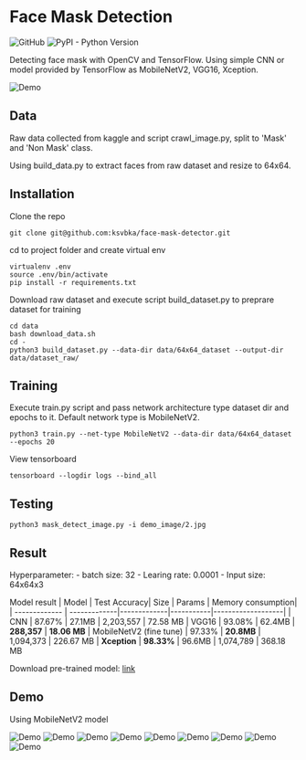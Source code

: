 # Face Mask Detection

![GitHub](https://img.shields.io/github/license/mashape/apistatus.svg)
![PyPI - Python Version](https://img.shields.io/pypi/pyversions/Django.svg)

Detecting face mask with OpenCV and TensorFlow. Using simple CNN or model provided by TensorFlow as MobileNetV2, VGG16, Xception.

![Demo](doc/8.jpg)

## Data

Raw data collected from kaggle and script crawl_image.py, split to 'Mask' and 'Non Mask' class.

Using build_data.py to extract faces from raw dataset and resize to 64x64.

## Installation

Clone the repo

```
git clone git@github.com:ksvbka/face-mask-detector.git
```
cd to project folder and create virtual env

```
virtualenv .env
source .env/bin/activate
pip install -r requirements.txt
```

Download raw dataset and execute script build_dataset.py to preprare dataset for training
```
cd data
bash download_data.sh
cd -
python3 build_dataset.py --data-dir data/64x64_dataset --output-dir data/dataset_raw/
```
## Training

Execute train.py script and pass  network architecture type dataset dir and epochs to it.
Default network type is MobileNetV2.
```
python3 train.py --net-type MobileNetV2 --data-dir data/64x64_dataset --epochs 20
```
View tensorboard
```
tensorboard --logdir logs --bind_all
```
## Testing

```
python3 mask_detect_image.py -i demo_image/2.jpg
```

## Result
Hyperparameter: 
    - batch size: 32
    - Learing rate: 0.0001
    - Input size: 64x64x3

Model result
| Model         | Test Accuracy| Size        | Params    | Memory consumption|
| ------------- | -------------|-------------|-----------|-------------------|
| CNN           |  87.67%      | 27.1MB      | 2,203,557 | 72.58 MB
| VGG16         |  93.08%      | 62.4MB      | **288,357**    | **18.06 MB**
| MobileNetV2 (fine tune)  |  97.33%      | **20.8MB**  | 1,094,373 | 226.67 MB
| **Xception**  | **98.33%**   | 96.6MB      | 1,074,789 | 368.18 MB

Download pre-trained model: [link](https://drive.google.com/u/0/uc?id=1fvoIX1cz3O8yF3VNfneoM0AK7bR5ok7T&export=download)

## Demo

Using MobileNetV2 model

![Demo](doc/1.jpg)
![Demo](doc/2.jpg)
![Demo](doc/3.jpg)
![Demo](doc/4.jpg)
![Demo](doc/5.jpg)
![Demo](doc/6.jpg)
![Demo](doc/8.jpg)
![Demo](doc/9.jpg)
![Demo](doc/10.jpg)

